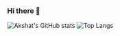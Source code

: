 ### Hi there 👋

<!--
**AkshatGoud/AkshatGoud** is a ✨ _special_ ✨ repository because its `README.md` (this file) appears on your GitHub profile.

Here are some ideas to get you started:

- 🔭 I’m currently working on ...
- 🌱 I’m currently learning ...
- 👯 I’m looking to collaborate on ...
- 🤔 I’m looking for help with ...
- 💬 Ask me about ...
- 📫 How to reach me: ...
- 😄 Pronouns: ...
- ⚡ Fun fact: ...
-->
![Akshat's GitHub stats](https://github-readme-stats.vercel.app/api?username=AkshatGoud&show_icons=true&theme=cobalt)
![Top Langs](https://github-readme-stats.vercel.app/api/top-langs/?username=AkshatGoud&layout=compact)

